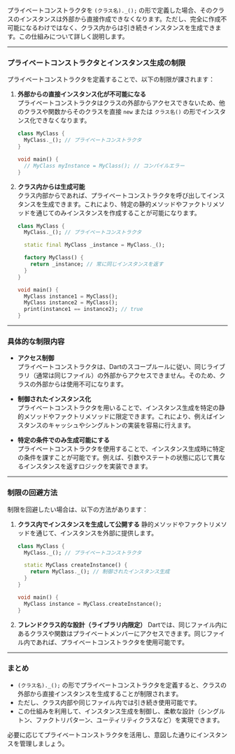 プライベートコンストラクタを `(クラス名)._();` の形で定義した場合、そのクラスのインスタンスは外部から直接作成できなくなります。ただし、完全に作成不可能になるわけではなく、クラス内からは引き続きインスタンスを生成できます。この仕組みについて詳しく説明します。

---

### **プライベートコンストラクタとインスタンス生成の制限**
プライベートコンストラクタを定義することで、以下の制限が課されます：

1. **外部からの直接インスタンス化が不可能になる**  
   プライベートコンストラクタはクラスの外部からアクセスできないため、他のクラスや関数からそのクラスを直接 `new` または `クラス名()` の形でインスタンス化できなくなります。

   ```dart
   class MyClass {
     MyClass._(); // プライベートコンストラクタ
   }

   void main() {
     // MyClass myInstance = MyClass(); // コンパイルエラー
   }
   ```

2. **クラス内からは生成可能**  
   クラス内部からであれば、プライベートコンストラクタを呼び出してインスタンスを生成できます。これにより、特定の静的メソッドやファクトリメソッドを通じてのみインスタンスを作成することが可能になります。

   ```dart
   class MyClass {
     MyClass._(); // プライベートコンストラクタ

     static final MyClass _instance = MyClass._();

     factory MyClass() {
       return _instance; // 常に同じインスタンスを返す
     }
   }

   void main() {
     MyClass instance1 = MyClass();
     MyClass instance2 = MyClass();
     print(instance1 == instance2); // true
   }
   ```

---

### **具体的な制限内容**
- **アクセス制御**  
  プライベートコンストラクタは、Dartのスコープルールに従い、同じライブラリ（通常は同じファイル）の外部からアクセスできません。そのため、クラスの外部からは使用不可になります。

- **制御されたインスタンス化**  
  プライベートコンストラクタを用いることで、インスタンス生成を特定の静的メソッドやファクトリメソッドに限定できます。これにより、例えばインスタンスのキャッシュやシングルトンの実装を容易に行えます。

- **特定の条件でのみ生成可能にする**  
  プライベートコンストラクタを使用することで、インスタンス生成時に特定の条件を課すことが可能です。例えば、引数やステートの状態に応じて異なるインスタンスを返すロジックを実装できます。

---

### **制限の回避方法**
制限を回避したい場合は、以下の方法があります：

1. **クラス内でインスタンスを生成して公開する**
   静的メソッドやファクトリメソッドを通じて、インスタンスを外部に提供します。

   ```dart
   class MyClass {
     MyClass._(); // プライベートコンストラクタ

     static MyClass createInstance() {
       return MyClass._(); // 制御されたインスタンス生成
     }
   }

   void main() {
     MyClass instance = MyClass.createInstance();
   }
   ```

2. **フレンドクラス的な設計（ライブラリ内限定）**
   Dartでは、同じファイル内にあるクラスや関数はプライベートメンバーにアクセスできます。同じファイル内であれば、プライベートコンストラクタを使用可能です。

---

### **まとめ**
- `(クラス名)._();` の形でプライベートコンストラクタを定義すると、クラスの外部から直接インスタンスを生成することが制限されます。
- ただし、クラス内部や同じファイル内では引き続き使用可能です。
- この仕組みを利用して、インスタンス生成を制御し、柔軟な設計（シングルトン、ファクトリパターン、ユーティリティクラスなど）を実現できます。

必要に応じてプライベートコンストラクタを活用し、意図した通りにインスタンスを管理しましょう。